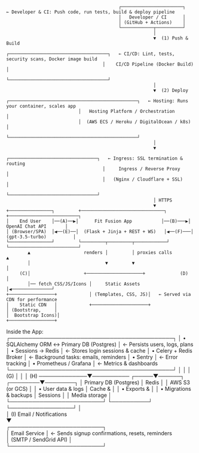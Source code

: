                                               ┌───────────────────────┐   ← Developer & CI: Push code, run tests, build & deploy pipeline
                                              │   Developer / CI      │
                                              │ (GitHub + Actions)    │
                                              └────────────┬──────────┘
                                                           │
                                                           ▼  (1) Push & Build
                                        ┌─────────────────────────────────────┐   ← CI/CD: Lint, tests, security scans, Docker image build
                                        │    CI/CD Pipeline (Docker Build)    │
                                        └─────────────────────────────────────┘
                                                           │
                                                           ▼  (2) Deploy
                               ┌────────────────────────────────────────────────┐   ← Hosting: Runs your container, scales app
                               │   Hosting Platform / Orchestration           │
                               │  (AWS ECS / Heroku / DigitalOcean / k8s)     │
                               └────────────────────────────────────────────────┘
                                                           │
                                                           ▼
                                        ┌─────────────────────────────────┐   ← Ingress: SSL termination & routing
                                        │     Ingress / Reverse Proxy     │
                                        │   (Nginx / Cloudflare + SSL)    │
                                        └─────────────────────────────────┘
                                                           │ HTTPS
                                                           ▼
    +────────────────┐         +───────────────────────────────┐          +──────────────────────────┐
    │    End User    │──(A)──▶│      Fit Fusion App           │──(B)───▶│     OpenAI Chat API       │
    │ (Browser/SPA)  │◀──(E)──│  (Flask + Jinja + REST + WS)   │◀──(F)───│   (gpt-3.5-turbo)          │
    └────────────────┘         └─────────┬─────────┬────────────┘          └──────────────────────────┘
            ▲                    renders │         │ proxies calls           ▲
            │                            ▼         ▼                       │
         (C)│                    +─────────────────────+             (D)   │
            │── fetch CSS/JS/Icons │     Static Assets   │◀───────────────┘
    +─────────────────+            │ (Templates, CSS, JS)│   ← Served via CDN for performance
    │    Static CDN   │            +─────────────────────+   
    │ (Bootstrap,     │
    │  Bootstrap Icons)│
    +─────────────────+

  Inside the App:
  ┌────────────────────────────────────────────┐
  │ • SQLAlchemy ORM ↔ Primary DB (Postgres)  │  ← Persists users, logs, plans
  │ • Sessions → Redis                        │  ← Stores login sessions & cache
  │ • Celery + Redis Broker                   │  ← Background tasks: emails, reminders
  │ • Sentry                                  │  ← Error tracking
  │ • Prometheus / Grafana                    │  ← Metrics & dashboards
  └────────────────────────────────────────────┘
             │                  │                   │
      (G)    │                  │                   │  (H)
─────────────▼──────────  ┌─────▼──────┐   ┌────────▼────────┐
│   Primary DB (Postgres) │  Redis     │   │  AWS S3 (or GCS) │
│ • User data & logs      │  Cache &   │   │ • Exports &      │
│ • Migrations & backups  │  Sessions  │   │   Media storage  │
└─────────────────────────┘  └──────────┘   └─────────────────┘
             │                                    
             │ (I) Email / Notifications           
             ▼                                    
   ┌─────────────────────────┐                       
   │  Email Service          │  ← Sends signup confirmations, resets, reminders  
   │ (SMTP / SendGrid API)   │                       
   └─────────────────────────┘                       
